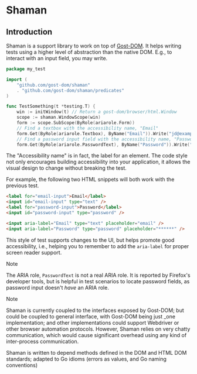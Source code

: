 # Shaman

## Introduction

Shaman is a support library to work on top of [Gost-DOM]. It helps writing tests
using a higher level of abstraction than the native DOM. E.g., to interact with
an input field, you may write.

[Gost-DOM]: https://github.com/gost-dom/browser

```Go
package my_test

import (
    "github.com/gost-dom/shaman"
    . "github.com/gost-dom/shaman/predicates"
)

func TestSomething(t *testing.T) {
    win := initWindow(t) // Return a gost-dom/browser/html.Window
    scope := shaman.WindowScope(win)
    form := scope.SubScope(ByRole(ariarole.Form))
    // Find a textbox with the accessibility name, "Email"
    form.Get(ByRole(ariarole.Textbox), ByName("Email")).Write("jd@example.com")
    // Find a password input field with the accessibility name, "Password"
    form.Get(ByRole(ariarole.PasswordText), ByName("Password")).Write("jd@example.com")
```

The "Accessibility name" is in fact, the label for an element. The code style
not only encourages building accessibility into your application, it allows the
visual design to change without breaking the test.

For example, the following two HTML snippets will both work with the previous
test.

```html
<label for="email-input">Email</label>
<input id="email-input" type="text" />
<label for="password-input">Password</label>
<input id="password-input" type="password" />
```

```html
<input aria-label="Email" type="text" placeholder="email" />
<input aria-label="Password" type="password" placeholder="******" />
```

This style of test supports changes to the UI, but helps promote good
accessibility, i.e., helping you to remember to add the `aria-label` for proper
screen reader support.

> [!NOTE]
> The ARIA role, `PasswordText` is not a real ARIA role. It is reported by
> Firefox's developer tools, but is helpful in test scenarios to locate password
> fields, as password input doesn't _have_ an ARIA role. 

> [!NOTE]
> Shaman is currently coupled to the interfaces exposed by Gost-DOM; but could
> be coupled to general interface, with Gost-DOM being just _one
> implementation; and other implementations could support Webdriver or other
> browser automation protocols. However, Shaman relies on very chatty
> communication, which would cause significant overhead using any kind of
> inter-process communication.
>
> Shaman is written to depend methods defined in the DOM and HTML DOM standards;
> adapted to Go idioms (errors as values, and Go naming conventions)
